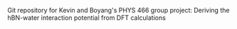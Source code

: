 Git repository for Kevin and Boyang's PHYS 466 group project:
Deriving the hBN-water interaction potential from DFT calculations
